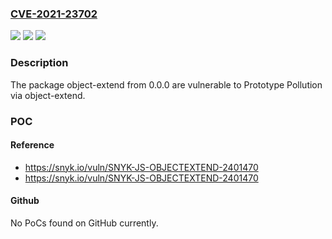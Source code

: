 ### [CVE-2021-23702](https://cve.mitre.org/cgi-bin/cvename.cgi?name=CVE-2021-23702)
![](https://img.shields.io/static/v1?label=Product&message=object-extend&color=blue)
![](https://img.shields.io/static/v1?label=Version&message=%3E%3D%200.0.0%20&color=brighgreen)
![](https://img.shields.io/static/v1?label=Vulnerability&message=Prototype%20Pollution&color=brighgreen)

### Description

The package object-extend from 0.0.0 are vulnerable to Prototype Pollution via object-extend.

### POC

#### Reference
- https://snyk.io/vuln/SNYK-JS-OBJECTEXTEND-2401470
- https://snyk.io/vuln/SNYK-JS-OBJECTEXTEND-2401470

#### Github
No PoCs found on GitHub currently.


